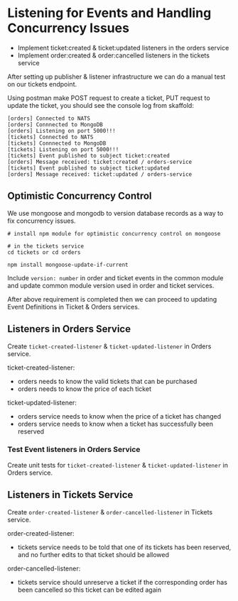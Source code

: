 # Listening for Events and Handling Concurrency Issues

- Implement ticket:created & ticket:updated listeners in the orders service
- Implement order:created & order:cancelled listeners in the tickets service

After setting up publisher & listener infrastructure we can do a manual test on our tickets endpoint.

Using postman make POST request to create a ticket, PUT request to update the ticket, you should see the console log from skaffold:

```
[orders] Connected to NATS
[orders] Connnected to MongoDB
[orders] Listening on port 5000!!!
[tickets] Connected to NATS
[tickets] Connnected to MongoDB
[tickets] Listening on port 5000!!!
[tickets] Event published to subject ticket:created
[orders] Message received: ticket:created / orders-service
[tickets] Event published to subject ticket:updated
[orders] Message received: ticket:updated / orders-service
```

## Optimistic Concurrency Control

We use mongoose and mongodb to version database records as a way to fix concurrency issues.

```
# install npm module for optimistic concurrency control on mongoose

# in the tickets service
cd tickets or cd orders

npm install mongoose-update-if-current
```

Include `version: number` in order and ticket events in the common module and update common module version
used in order and ticket services.

After above requirement is completed then we can proceed to updating Event Definitions in Ticket & Orders services.

## Listeners in Orders Service

Create `ticket-created-listener` & `ticket-updated-listener` in Orders service.

ticket-created-listener:

- orders needs to know the valid tickets that can be purchased
- orders needs to know the price of each ticket

ticket-updated-listener:

- orders service needs to know when the price of a ticket has changed
- orders service needs to know when a ticket has successfully been reserved

### Test Event listeners in Orders Service

Create unit tests for `ticket-created-listener` & `ticket-updated-listener` in Orders service.

## Listeners in Tickets Service

Create `order-created-listener` & `order-cancelled-listener` in Tickets service.

order-created-listener:

- tickets service needs to be told that one of its tickets has been reserved, and no further edits to that ticket should be allowed

order-cancelled-listener:

- tickets service should unreserve a ticket if the corresponding order has been cancelled so this ticket can be edited again
